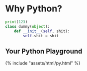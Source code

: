 # Why Python?

```python
print(123)
class dummy(object):
    def __init__(self, shit):
        self.shit = shit
```

## Your Python Playground

{% include "assets/html/py.html" %}